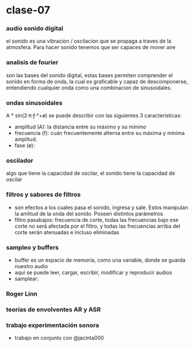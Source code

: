 # clase-07

### audio sonido digital
el sonido es una vibracion / oscilacion que se propaga a traves de la atmosfera. Para hacer sonido tenemos que ser capaces de mover aire

### analisis de fourier
son las bases del sonido digital, estas bases permiten comprender el sonido en forma de onda, la cual es graficable y capaz de descomponerse, entendiendo cualquier onda como una combinacion de sinusoidales.

### ondas sinusoidales
A * sin(2·π·ƒ·†+ø) se puede describir con las siguientes 3 caracteristicas:
* amplitud (A): la distancia entre su máximo y su mínimo
* frecuencia (f): cuán frecuentemente alterna entre su máxima y mínima amplitud.
* fase (ø):

### oscilador 
algo que tiene la capacidad de oscilar, el sonido tiene la capacidad de oscilar
### filtros y sabores de filtros
* son efectos a los cuales pasa el sonido, ingresa y sale. Estos manipulan la amlitud de la onda del sonido. Poseen distintos parámetros
* filtro pasabajos: frecuencia de corte, todas las frecuencias bajo ese corte no será afectada por el filtro, y todas las frecuencias arriba del corte serán atenuadas e incluso eliminadas

### sampleo y buffers
* buffer es un espacio de memoria, como una variable, donde se guarda nuestro audio
* aquí se puede leer, cargar, escribir, modificar y reproducir audios
* samplear: 

### Roger Linn

### teorías de envolventes AR y ASR

### trabajo experimentación sonora
* trabajo en conjunto con @jacinta000
